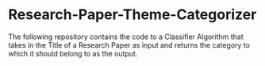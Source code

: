 # Research-Paper-Theme-Categorizer
The following repository contains the code to a Classifier Algorithm that takes in the Title of a Research Paper as input and returns the category to which it should belong to as the output.
